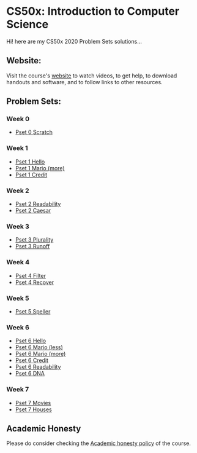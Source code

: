 # CS50x: Introduction to Computer Science

Hi! here are my CS50x 2020 Problem Sets solutions...


## Website:
Visit the course's [website](https://cs50.harvard.edu/x/2020/) to watch videos, to get help, to download handouts and software, and to follow links to other resources.


## Problem Sets:

### Week 0
- [Pset 0 Scratch](https://github.com/priyanktejani/cs50x-introduction-to-computer-science/tree/master/week%200/scratch-mit)

### Week 1
- [Pset 1 Hello](https://github.com/priyanktejani/cs50x-introduction-to-computer-science/tree/master/week%201/hello)
- [Pset 1 Mario (more)](https://github.com/priyanktejani/cs50x-introduction-to-computer-science/tree/master/week%201/mario/more)
- [Pset 1 Credit](https://github.com/priyanktejani/cs50x-introduction-to-computer-science/tree/master/week%201/credit)

### Week 2
- [Pset 2 Readability](https://github.com/priyanktejani/cs50x-introduction-to-computer-science/tree/master/week%202/readability)
- [Pset 2 Caesar](https://github.com/priyanktejani/cs50x-introduction-to-computer-science/tree/master/week%202/caesar)

### Week 3
- [Pset 3 Plurality](https://github.com/priyanktejani/cs50x-introduction-to-computer-science/tree/master/week%203/plurality)
- [Pset 3 Runoff](https://github.com/priyanktejani/cs50x-introduction-to-computer-science/tree/master/week%203/runoff)

### Week 4
- [Pset 4 Filter](https://github.com/priyanktejani/cs50x-introduction-to-computer-science/tree/master/week%204/filter)
- [Pset 4 Recover](https://github.com/priyanktejani/cs50x-introduction-to-computer-science/tree/master/week%204/recover)

### Week 5
- [Pset 5 Speller](https://github.com/priyanktejani/cs50x-introduction-to-computer-science/tree/master/week%205/speller)

### Week 6
- [Pset 6 Hello](https://github.com/priyanktejani/cs50x-introduction-to-computer-science/tree/master/week%206/hello)
- [Pset 6 Mario (less)](https://github.com/priyanktejani/cs50x-introduction-to-computer-science/tree/master/week%206/mario/less)
- [Pset 6 Mario (more)](https://github.com/priyanktejani/cs50x-introduction-to-computer-science/tree/master/week%206/mario/more)
- [Pset 6 Credit](https://github.com/priyanktejani/cs50x-introduction-to-computer-science/tree/master/week%206/credit)
- [Pset 6 Readability](https://github.com/priyanktejani/cs50x-introduction-to-computer-science/tree/master/week%206/readability)
- [Pset 6 DNA](https://github.com/priyanktejani/cs50x-introduction-to-computer-science/tree/master/week%206/dna)

### Week 7
- [Pset 7 Movies](https://github.com/priyanktejani/cs50x-introduction-to-computer-science/tree/master/week%207/movies)
- [Pset 7 Houses](https://github.com/priyanktejani/cs50x-introduction-to-computer-science/tree/master/week%207/houses)


## Academic Honesty
Please do consider checking the [Academic honesty policy](https://cs50.harvard.edu/x/2020/honesty/) of the course.
